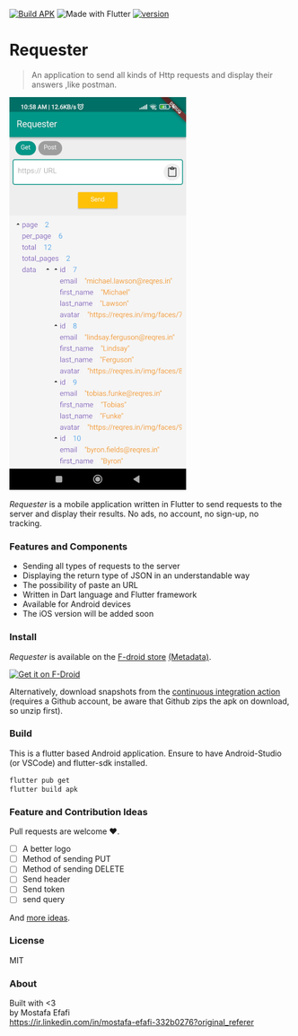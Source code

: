 <!-- PROJECT SHIELDS -->
  [![Build APK](https://github.com/mostafa-efafi/Requester/actions/workflows/build.yml/badge.svg)](https://github.com/mostafa-efafi/Requester/actions/workflows/build.yml)
   ![Made with Flutter](https://img.shields.io/badge/Made%20with-Flutter-1f425f.svg)
   [![version](https://img.shields.io/github/v/tag/mostafa-efafi/Requester?label=latest%20version)](https://img.shields.io/github/v/tag/mostafa-efafi/Requester?label=latest%20version)
<!-- PROJECT LOGO -->
# Requester

> An application to send all kinds of Http requests and display their answers ,like postman.
  
<p align="left">
    <img src="./assets/images/Screenshot.png" alt="preview" width="315"/>
</p>

_Requester_ is a mobile application written in Flutter to send requests to the server and display their results. No ads, no account, no sign-up, no tracking.

### Features and Components
- Sending all types of requests to the server
- Displaying the return type of JSON in an understandable way
- The possibility of paste an URL
- Written in Dart language and Flutter framework
- Available for Android devices
- The iOS version will be added soon
  
### Install
_Requester_ is available on the [F-droid store](https://f-droid.org/packages/efafi.mostafa.requester) [(Metadata)](https://gitlab.com/fdroid/fdroiddata/-/blob/master/metadata/efafi.mostafa.requester.yml).

[<img src="https://fdroid.gitlab.io/artwork/badge/get-it-on.png"
    alt="Get it on F-Droid"
    height="80">](https://f-droid.org/packages/efafi.mostafa.requester)

Alternatively, download snapshots from the [continuous integration action](https://github.com/mostafa-efafi/Requester/actions/workflows/build.yml) (requires a Github account, be aware that Github zips the apk on download, so unzip first).


### Build
This is a flutter based Android application. Ensure to have Android-Studio (or VSCode) and flutter-sdk installed.
```
flutter pub get
flutter build apk
```
 
### Feature and Contribution Ideas
Pull requests are welcome :heart:.

- [ ] A better logo
- [ ] Method of sending PUT
- [ ] Method of sending DELETE
- [ ] Send header
- [ ] Send token
- [ ] send query

And [more ideas](https://github.com/mostafa-efafi/Requester/issues).

### License
MIT

### About
Built with <3   
by Mostafa Efafi  
https://ir.linkedin.com/in/mostafa-efafi-332b0276?original_referer
